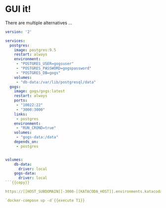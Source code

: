 # GUI it!
There are multiple alternatives ...

```yml
version: '2'

services:
  postgres:
    image: postgres:9.5
    restart: always
    environment:
     - "POSTGRES_USER=gogsuser"
     - "POSTGRES_PASSWORD=gogspassword"
     - "POSTGRES_DB=gogs"
    volumes:
     - "db-data:/var/lib/postgresql/data"
  gogs:
    image: gogs/gogs:latest
    restart: always
    ports:
     - "10022:22"
     - "3000:3000"
    links:
     - postgres
    environment:
     - "RUN_CROND=true"
    volumes:
     - "gogs-data:/data"
    depends_on:
     - postgres


volumes:
    db-data:
      driver: local
    gogs-data:
      driver: local
```{{copy}}

https://[[HOST_SUBDOMAIN]]-3000-[[KATACODA_HOST]].environments.katacoda.com

`docker-compose up -d`{{execute T1}}
